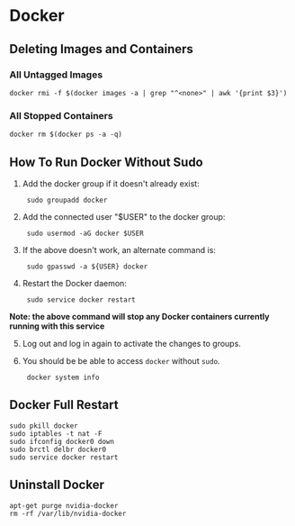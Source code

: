 # Docker

## Deleting Images and Containers

### All Untagged Images

```shell
docker rmi -f $(docker images -a | grep "^<none>" | awk '{print $3}')
```

### All Stopped Containers

```shell
docker rm $(docker ps -a -q)
```

## How To Run Docker Without Sudo

1. Add the docker group if it doesn't already exist:

        sudo groupadd docker

2. Add the connected user "$USER" to the docker group:

        sudo usermod -aG docker $USER

3. If the above doesn't work, an alternate command is:
 
        sudo gpasswd -a ${USER} docker

4. Restart the Docker daemon:

        sudo service docker restart

**Note: the above command will stop any Docker containers currently running with this service**


5. Log out and log in again to activate the changes to groups.

6. You should be be able to access `docker` without `sudo`.

        docker system info


## Docker Full Restart

```
sudo pkill docker
sudo iptables -t nat -F
sudo ifconfig docker0 down
sudo brctl delbr docker0
sudo service docker restart
```

## Uninstall Docker

```
apt-get purge nvidia-docker
rm -rf /var/lib/nvidia-docker
```
